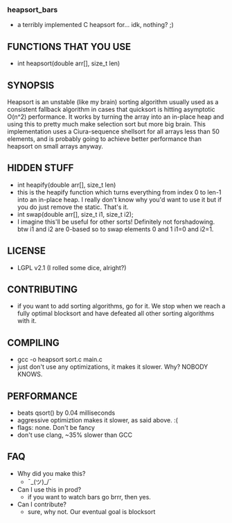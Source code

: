 ### heapsort_bars
- a terribly implemented C heapsort for... idk, nothing? ;)
## FUNCTIONS THAT YOU USE
- int heapsort(double arr[], size_t len)
## SYNOPSIS
Heapsort is an unstable (like my brain) sorting algorithm usually used as a consistent fallback algorithm in cases that quicksort is hitting asymptotic O(n^2) performance. It works by turning the array into an in-place heap and using this to pretty much make selection sort but more big brain. This implementation uses a Ciura-sequence shellsort for all arrays less than 50 elements, and is probably going to achieve better performance than heapsort on small arrays anyway.
## HIDDEN STUFF
- int heapify(double arr[], size_t len)
- this is the heapify function which turns everything from index 0 to len-1 into an in-place heap. I really don't know why you'd want to use it but if you do just remove the static. That's it.
- int swap(double arr[], size_t i1, size_t i2);
- I imagine this'll be useful for other sorts! Definitely not forshadowing. btw i1 and i2 are 0-based so to swap elements 0 and 1 i1=0 and i2=1.
## LICENSE
- LGPL v2.1 (I rolled some dice, alright?)
## CONTRIBUTING
- if you want to add sorting algorithms, go for it. We stop when we reach a fully optimal blocksort and have defeated all other sorting algorithms with it.
## COMPILING
- gcc -o heapsort sort.c main.c
- just don't use any optimizations, it makes it slower. Why? NOBODY KNOWS.
## PERFORMANCE
- beats qsort() by 0.04 milliseconds
- aggressive optimiztion makes it slower, as said above. :(
- flags: none. Don't be fancy
- don't use clang, ~35% slower than GCC
## FAQ
- Why did you make this?
	- ¯\_(ツ)_/¯
- Can I use this in prod?
	- if you want to watch bars go brrr, then yes.
- Can I contribute?
	- sure, why not. Our eventual goal is blocksort
 
